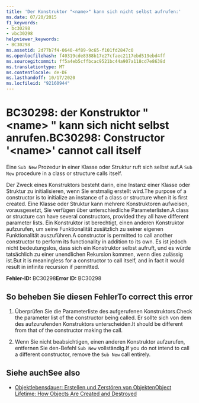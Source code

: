 ```yaml
---
title: 'Der Konstruktor "<name>" kann sich nicht selbst aufrufen:'
ms.date: 07/20/2015
f1_keywords:
- bc30298
- vbc30298
helpviewer_keywords:
- BC30298
ms.assetid: 2d77b7f4-0640-4f89-9c65-f101fd2847c0
ms.openlocfilehash: f40319cde8388b17e27cfaec2117ebd519ebd4ff
ms.sourcegitcommit: ff5a4eb5cffbcac9521bc44a907a118cd7e8638d
ms.translationtype: MT
ms.contentlocale: de-DE
ms.lasthandoff: 10/17/2020
ms.locfileid: "92160944"
---
```

# <a name="bc30298-constructor-name-cannot-call-itself"></a><span data-ttu-id="f436e-102">BC30298: der Konstruktor " \<name> " kann sich nicht selbst anrufen.</span><span class="sxs-lookup"><span data-stu-id="f436e-102">BC30298: Constructor '\<name>' cannot call itself</span></span>

<span data-ttu-id="f436e-103">Eine `Sub New` Prozedur in einer Klasse oder Struktur ruft sich selbst auf.</span><span class="sxs-lookup"><span data-stu-id="f436e-103">A `Sub New` procedure in a class or structure calls itself.</span></span>

 <span data-ttu-id="f436e-104">Der Zweck eines Konstruktors besteht darin, eine Instanz einer Klasse oder Struktur zu initialisieren, wenn Sie erstmalig erstellt wird.</span><span class="sxs-lookup"><span data-stu-id="f436e-104">The purpose of a constructor is to initialize an instance of a class or structure when it is first created.</span></span> <span data-ttu-id="f436e-105">Eine Klasse oder Struktur kann mehrere Konstruktoren aufweisen, vorausgesetzt, Sie verfügen über unterschiedliche Parameterlisten.</span><span class="sxs-lookup"><span data-stu-id="f436e-105">A class or structure can have several constructors, provided they all have different parameter lists.</span></span> <span data-ttu-id="f436e-106">Ein Konstruktor ist berechtigt, einen anderen Konstruktor aufzurufen, um seine Funktionalität zusätzlich zu seiner eigenen Funktionalität auszuführen.</span><span class="sxs-lookup"><span data-stu-id="f436e-106">A constructor is permitted to call another constructor to perform its functionality in addition to its own.</span></span> <span data-ttu-id="f436e-107">Es ist jedoch nicht bedeutungslos, dass sich ein Konstruktor selbst aufruft, und es würde tatsächlich zu einer unendlichen Rekursion kommen, wenn dies zulässig ist.</span><span class="sxs-lookup"><span data-stu-id="f436e-107">But it is meaningless for a constructor to call itself, and in fact it would result in infinite recursion if permitted.</span></span>

 <span data-ttu-id="f436e-108">**Fehler-ID:** BC30298</span><span class="sxs-lookup"><span data-stu-id="f436e-108">**Error ID:** BC30298</span></span>

## <a name="to-correct-this-error"></a><span data-ttu-id="f436e-109">So beheben Sie diesen Fehler</span><span class="sxs-lookup"><span data-stu-id="f436e-109">To correct this error</span></span>

1. <span data-ttu-id="f436e-110">Überprüfen Sie die Parameterliste des aufgerufenen Konstruktors.</span><span class="sxs-lookup"><span data-stu-id="f436e-110">Check the parameter list of the constructor being called.</span></span> <span data-ttu-id="f436e-111">Er sollte sich von dem des aufzurufenden Konstruktors unterscheiden.</span><span class="sxs-lookup"><span data-stu-id="f436e-111">It should be different from that of the constructor making the call.</span></span>

2. <span data-ttu-id="f436e-112">Wenn Sie nicht beabsichtigen, einen anderen Konstruktor aufzurufen, entfernen Sie den-Befehl `Sub New` vollständig.</span><span class="sxs-lookup"><span data-stu-id="f436e-112">If you do not intend to call a different constructor, remove the `Sub New` call entirely.</span></span>

## <a name="see-also"></a><span data-ttu-id="f436e-113">Siehe auch</span><span class="sxs-lookup"><span data-stu-id="f436e-113">See also</span></span>

- [<span data-ttu-id="f436e-114">Objektlebensdauer: Erstellen und Zerstören von Objekten</span><span class="sxs-lookup"><span data-stu-id="f436e-114">Object Lifetime: How Objects Are Created and Destroyed</span></span>](../../programming-guide/language-features/objects-and-classes/object-lifetime-how-objects-are-created-and-destroyed.md)
